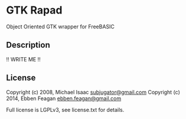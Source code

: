 # GTK Rapad
Object Oriented GTK wrapper for FreeBASIC

## Description
!! WRITE ME !!

## License
Copyright (c) 2008, Michael Isaac <subjugator@gmail.com>
Copyright (c) 2014, Ebben Feagan <ebben.feagan@gmail.com>

Full license is LGPLv3, see license.txt for details.
